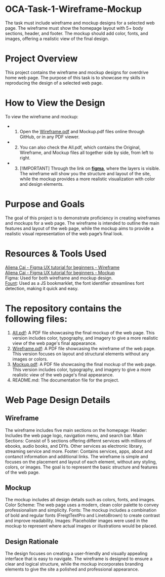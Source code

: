 # OCA-Task-1-Wireframe-Mockup
The task must include wireframe and mockup designs for a selected web page. The wireframe must show the homepage layout with 5+ body sections, header, and footer. The mockup should add color, fonts, and images, offering a realistic view of the final design.

# Project Overview
This project contains the wireframe and mockup designs for overdrive home web page. The purpose of this task is to showcase my skills in reproducing the design of a selected web page.

# How to View the Design
To view the wireframe and mockup:<br>
- 1. Open the [Wireframe.pdf](OCA-Task-1-Wireframe-Mockup/Wireframe.pdf) and Mockup.pdf files online through GitHub, or in any PDF viewer.<br>
- 2. You can also check the All.pdf, which contains the Original, Wireframe, and Mockup files all together side by side, from left to right.<br>
- 3. [!IMPORTANT]
     Through the link on [**figma**](https://www.figma.com/design/HNkxyI4pFBSAxFS1OyGEQ3/Task-1-UX%2FUI-Orange---Abdulnour), where the layers is visible.<br>
The wireframe will show you the structure and layout of the site, while the mockup provides a more realistic visualization with color and design elements.


# Purpose and Goals
The goal of this project is to demonstrate proficiency in creating wireframes and mockups for a web page. The wireframe is intended to outline the main features and layout of the web page, while the mockup aims to provide a realistic visual representation of the web page’s final look.

# Resources & Tools Used
  [Aliena Cai - Figma UX tutorial for beginners - Wireframe](https://www.youtube.com/watch?v=D4NyQ5iOMF0)<br>
  [Aliena Cai - Figma UX tutorial for beginners - Mockup](https://www.youtube.com/watch?v=oZAKb_gs2Uo)<br>
  Figma: Used for both wireframe and mockup design.<br>
  [Fount](https://fount.artequalswork.com/): Used as a JS bookmarklet, the font identifier streamlines font detection, making it quick and easy.

# The repository contains the following files:
1. [All.pdf](OCA-Task-1-Wireframe-Mockup/All.pdf):  A PDF file showcasing the final mockup of the web page. This version includes color, typography, and imagery to give a more realistic view of the web page's final appearance.
2. [Wireframe.pdf](OCA-Task-1-Wireframe-Mockup/Wireframe.pdf): A PDF file showcasing the wireframe of the web page. This version focuses on layout and structural elements without any images or colors.
3. [Mockup.pdf](OCA-Task-1-Wireframe-Mockup/Mockup.pdf): A PDF file showcasing the final mockup of the web page. This version includes color, typography, and imagery to give a more realistic view of the web page's final appearance.
4. README.md: The documentation file for the project.

# Web Page Design Details
## Wireframe
The wireframe includes five main sections on the homepage:
  Header: Includes the web page logo, navigation menu, and search bar.
  Main Sections: Consist of 5 sections offering differnt services with millions of ebooks, audio books, and DIYs. Other services as electronic library, streaming service and more.
  Footer: Contains services, apps, about and contanct information and additional links.
The wireframe is simple and focuses on the placement and layout of each element, without any styling, colors, or images. The goal is to represent the basic structure and features of the web page.

## Mockup
The mockup includes all design details such as colors, fonts, and images.
  Color Scheme: The web page uses a modern, clean color palette to convey professionalism and simplicity.
  Fonts: The mockup includes a combination of bold and regular fonts (FreigtTextPro and LinetoBrown) to create contrast and improve readability.
  Images: Placeholder images were used in the mockup to represent where actual images or illustrations would be placed.

## Design Rationale
The design focuses on creating a user-friendly and visually appealing interface that is easy to navigate.
The wireframe is designed to ensure a clear and logical structure, while the mockup incorporates branding elements to give the site a polished and professional appearance.
